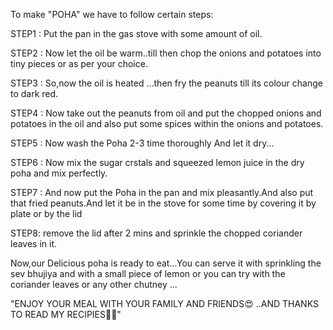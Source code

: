 To make "POHA" we have to follow certain steps:

STEP1 : Put the pan in the gas stove with some amount of oil.

STEP2 : Now let the oil be warm..till then chop the onions and potatoes into tiny pieces or as per your choice.

STEP3 : So,now the oil is heated ...then fry the peanuts till its colour change to dark red.

STEP4 : Now take out the peanuts from oil and put the chopped onions and potatoes in the oil and also put some spices within the onions and potatoes.

STEP5 : Now wash the Poha 2-3 time thoroughly And let it dry...

STEP6 : Now mix the sugar crstals and squeezed lemon juice in the dry poha and mix perfectly.

STEP7 : And now put the Poha in the pan and mix pleasantly.And also put that fried peanuts.And let it be in the stove for some time by covering it by plate or by the lid

STEP8: remove the lid after 2 mins and sprinkle the chopped coriander leaves in it.

Now,our Delicious poha is ready to eat...You can serve it with sprinkling the sev bhujiya and with a small piece of lemon or you can try with the coriander leaves or any other chutney ...


"ENJOY YOUR MEAL WITH YOUR FAMILY AND FRIENDS😍 ..AND THANKS TO READ MY RECIPIES🍱🥗"